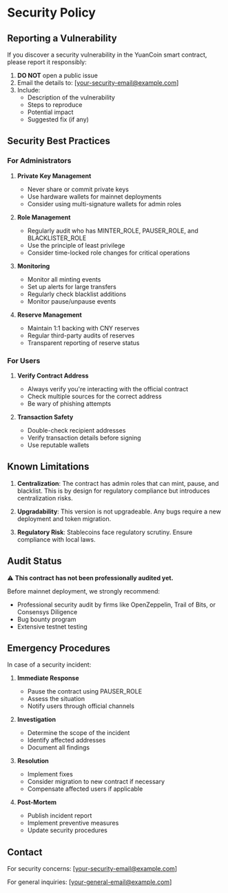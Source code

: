 # Security Policy

## Reporting a Vulnerability

If you discover a security vulnerability in the YuanCoin smart contract, please report it responsibly:

1. **DO NOT** open a public issue
2. Email the details to: [your-security-email@example.com]
3. Include:
   - Description of the vulnerability
   - Steps to reproduce
   - Potential impact
   - Suggested fix (if any)

## Security Best Practices

### For Administrators

1. **Private Key Management**
   - Never share or commit private keys
   - Use hardware wallets for mainnet deployments
   - Consider using multi-signature wallets for admin roles

2. **Role Management**
   - Regularly audit who has MINTER_ROLE, PAUSER_ROLE, and BLACKLISTER_ROLE
   - Use the principle of least privilege
   - Consider time-locked role changes for critical operations

3. **Monitoring**
   - Monitor all minting events
   - Set up alerts for large transfers
   - Regularly check blacklist additions
   - Monitor pause/unpause events

4. **Reserve Management**
   - Maintain 1:1 backing with CNY reserves
   - Regular third-party audits of reserves
   - Transparent reporting of reserve status

### For Users

1. **Verify Contract Address**
   - Always verify you're interacting with the official contract
   - Check multiple sources for the correct address
   - Be wary of phishing attempts

2. **Transaction Safety**
   - Double-check recipient addresses
   - Verify transaction details before signing
   - Use reputable wallets

## Known Limitations

1. **Centralization**: The contract has admin roles that can mint, pause, and blacklist. This is by design for regulatory compliance but introduces centralization risks.

2. **Upgradability**: This version is not upgradeable. Any bugs require a new deployment and token migration.

3. **Regulatory Risk**: Stablecoins face regulatory scrutiny. Ensure compliance with local laws.

## Audit Status

⚠️ **This contract has not been professionally audited yet.**

Before mainnet deployment, we strongly recommend:
- Professional security audit by firms like OpenZeppelin, Trail of Bits, or Consensys Diligence
- Bug bounty program
- Extensive testnet testing

## Emergency Procedures

In case of a security incident:

1. **Immediate Response**
   - Pause the contract using PAUSER_ROLE
   - Assess the situation
   - Notify users through official channels

2. **Investigation**
   - Determine the scope of the incident
   - Identify affected addresses
   - Document all findings

3. **Resolution**
   - Implement fixes
   - Consider migration to new contract if necessary
   - Compensate affected users if applicable

4. **Post-Mortem**
   - Publish incident report
   - Implement preventive measures
   - Update security procedures

## Contact

For security concerns: [your-security-email@example.com]

For general inquiries: [your-general-email@example.com]
